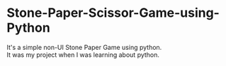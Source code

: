 # Stone-Paper-Scissor-Game-using-Python
It's a simple non-UI Stone Paper Game using python.  
It was my project when I was learning about python.
